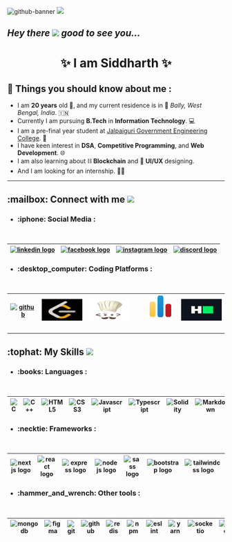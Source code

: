 ![github-banner](https://github.com/ATLAS2002/ATLAS2002/assets/123821746/81aaa4a4-317a-4695-aa2e-01bbf75a55be)
<a href="https://www.youtube.com/watch?v=dQw4w9WgXcQ"><img src="https://user-images.githubusercontent.com/73097560/115834477-dbab4500-a447-11eb-908a-139a6edaec5c.gif"></a>

<h2> <em>Hey there</em> <img src = "https://raw.githubusercontent.com/MartinHeinz/MartinHeinz/master/wave.gif" width = 30px><em>   good to see you...</em></h2>
<h1 align='center'>✨ I am Siddharth ✨</h1> 

## :star2: Things you should know about me :
- I am **20 years** old :boy:, and my current residence is in :round_pushpin: _Bally, West Bengal, India_. 🇮🇳
- Currently I am pursuing **B.Tech** in **Information Technology**. :computer:
- I am a pre-final year student at [Jalpaiguri Government Engineering College](https://en.wikipedia.org/wiki/Jalpaiguri_Government_Engineering_College). :school:
- I have keen interest in **DSA**, **Competitive Programming**, and **Web Development**. :globe_with_meridians:
- I am also learning about :chains: **Blockchain** and :art: **UI/UX** designing.
- And I am looking for an internship. :man_technologist:

<hr/>

<h2> :mailbox: Connect with me <img src='https://raw.githubusercontent.com/ShahriarShafin/ShahriarShafin/main/Assets/handshake.gif' width="100px"> </h2>

- <h3> :iphone: Social Media : </h3>
<br clear="both">
<div align="center">

| [<img src="https://raw.githubusercontent.com/maurodesouza/profile-readme-generator/master/src/assets/icons/social/linkedin/default.svg" alt="linkedin logo" title="siddharth-biswas-8380b422a" width="110" height="50">](https://www.linkedin.com/in/siddharth-biswas-8380b422a)  | [<img src="https://raw.githubusercontent.com/maurodesouza/profile-readme-generator/master/src/assets/icons/social/facebook/default.svg" alt="facebook logo" title="Siddharth Biswas" width="110" height="50">](https://www.facebook.com/siddharth.biswas.796) |  [<img src="https://raw.githubusercontent.com/maurodesouza/profile-readme-generator/master/src/assets/icons/social/instagram/default.svg" alt="instagram logo" title="siddhartho_milos" width="110" height="50">](https://www.instagram.com/siddhartho_milos) |  [<img src="https://raw.githubusercontent.com/maurodesouza/profile-readme-generator/master/src/assets/icons/social/discord/default.svg" alt="discord logo" title="atlas_2002" width="110" height="50">](https://www.discordapp.com/users/670861379456073731) |
|---|---|---|---|
</div>

- <h3> :desktop_computer: Coding Platforms :</h3>
<br clear="both">
<div align="center">

| [<img src="https://raw.githubusercontent.com/rahulbanerjee26/githubAboutMeGenerator/main/icons/github.svg" alt="github" title="ATLAS2002" width="100" height="50">](https://www.github.com/ATLAS2002) | [<img src="assets/leetcode-logo.svg" alt="leetcode" title="ATLAS2002" width="100" height="50">](https://www.leetcode.com/ATLAS2002) | [<img src="assets/codechef-logo.svg" alt="codechef" title="siddharthb2002" width="100" height="50">](https://www.codechef.com/users/siddharthb2002) | <img width="20" /> [<img src="assets/codeforces-logo.svg" alt="codeforces" title="sid2002" width="50" height="50">](https://codeforces.com/profile/sid2002) <img width="20" /> | [<img src="assets/hackerrank-logo.svg" alt="hackerrank" title="siddharth211102" width="100" height="50">](https://www.hackerrank.com/siddharth211102) |
|---|---|---|---|---|
</div>

<hr/>

<h2> :tophat: My Skills <img src = "https://media2.giphy.com/media/QssGEmpkyEOhBCb7e1/giphy.gif?cid=ecf05e47a0n3gi1bfqntqmob8g9aid1oyj2wr3ds3mg700bl&rid=giphy.gif" width = 32px> </h2>

- <h3> :books: Languages : </h3> 
<br clear="both">
<div align="center">
  
| <img src="https://cdn.jsdelivr.net/gh/devicons/devicon/icons/c/c-original.svg" height="50" width="100" alt="C"  /> | <img src="https://cdn.jsdelivr.net/gh/devicons/devicon/icons/cplusplus/cplusplus-original.svg" height="50" width="100" alt="C++"  /> | <img src="https://cdn.jsdelivr.net/gh/devicons/devicon/icons/html5/html5-original.svg" height="50" width="100" alt="HTML5"  /> | <img src="https://cdn.jsdelivr.net/gh/devicons/devicon/icons/css3/css3-original.svg" height="50" width="100" alt="CSS3"  /> | <img src="https://cdn.jsdelivr.net/gh/devicons/devicon/icons/javascript/javascript-original.svg" height="50" width="100" alt="Javascript"  /> | <img src="https://cdn.jsdelivr.net/gh/devicons/devicon/icons/typescript/typescript-original.svg" height="50" width="100" alt="Typescript"  /> | <img src="https://skillicons.dev/icons?i=solidity" height="50" width="100" alt="Solidity"  /> | <img src="https://skillicons.dev/icons?i=md" height="50" width="100" alt="Markdown"  /> |
|---|---|---|---|---|---|---|---|
</div>

- <h3> :necktie: Frameworks :</h3>
<br clear="both">
<div align="center">
  
  | <img src="https://skillicons.dev/icons?i=nextjs" height="50" width="128" alt="nextjs logo"  /> | <img src="https://cdn.jsdelivr.net/gh/devicons/devicon/icons/react/react-original.svg" height="50" width="128" alt="react logo"  /> | <img src="https://skillicons.dev/icons?i=express" height="50" width="128" alt="express logo"  /> | <img src="https://cdn.jsdelivr.net/gh/devicons/devicon/icons/nodejs/nodejs-original.svg" height="50"  width="128" alt="nodejs logo"  /> | <img src="https://cdn.jsdelivr.net/gh/devicons/devicon/icons/sass/sass-original.svg" height="50" width="128" alt="sass logo"  /> | <img src="https://cdn.jsdelivr.net/gh/devicons/devicon/icons/bootstrap/bootstrap-original.svg" height="50" width="128" alt="bootstrap logo"  /> | <img src="https://cdn.simpleicons.org/tailwindcss/06B6D4" height="50" width="128" alt="tailwindcss logo"  /> |
  |---|---|---|---|---|---|---|
</div>

- <h3> :hammer_and_wrench: Other tools : </h3>
<br clear="both">
<div align="center">
  
| <img src="https://cdn.jsdelivr.net/gh/devicons/devicon/icons/mongodb/mongodb-original.svg" height="50" width="80" alt="mongodb"  /> | <img src="https://cdn.jsdelivr.net/gh/devicons/devicon/icons/figma/figma-original.svg" height="50" width="80" alt="figma"  /> | <img src="https://cdn.jsdelivr.net/gh/devicons/devicon/icons/git/git-original.svg" height="50" width="80" alt="git"  /> | <img src="https://skillicons.dev/icons?i=github" height="50" width="80" alt="github"  /> | <img src="https://cdn.jsdelivr.net/gh/devicons/devicon/icons/redis/redis-original.svg" height="50" width="80" alt="redis"  /> | <img src="https://cdn.jsdelivr.net/gh/devicons/devicon/icons/npm/npm-original-wordmark.svg" height="50" width="80" alt="npm"  /> | <img src="https://cdn.jsdelivr.net/gh/devicons/devicon/icons/eslint/eslint-original.svg" height="50" width="80" alt="eslint"  /> | <img src="https://cdn.jsdelivr.net/gh/devicons/devicon/icons/yarn/yarn-original.svg" height="50" width="80" alt="yarn"  /> | <img src="https://cdn.jsdelivr.net/gh/devicons/devicon/icons/socketio/socketio-original.svg" height="50" width="80" alt="socketio"  /> | <img src="https://skillicons.dev/icons?i=vercel" height="50" width="80" alt="vercel"  /> | <img src="https://skillicons.dev/icons?i=postman" height="50" width="80" alt="postman"/> |
|---|---|---|---|---|---|---|---|---|---|---|
</div>

###
